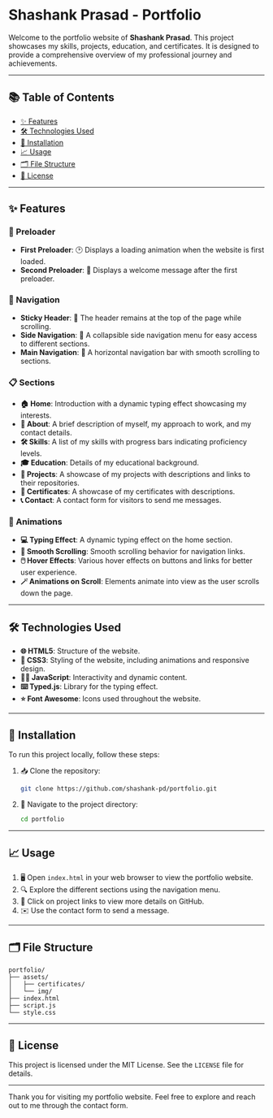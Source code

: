 # Shashank Prasad - Portfolio

Welcome to the portfolio website of **Shashank Prasad**. This project showcases my skills, projects, education, and certificates. It is designed to provide a comprehensive overview of my professional journey and achievements.

---

## 📚 Table of Contents
- [✨ Features](#-features)
- [🛠️ Technologies Used](#%EF%B8%8F-technologies-used)
- [🚀 Installation](#-installation)
- [📈 Usage](#-usage)
- [🗂️ File Structure](#%EF%B8%8F-file-structure)
- [📜 License](#-license)

---

## ✨ Features

### 🚦 Preloader
- **First Preloader**: 🕑 Displays a loading animation when the website is first loaded.
- **Second Preloader**: 💬 Displays a welcome message after the first preloader.

### 🧭 Navigation
- **Sticky Header**: 📌 The header remains at the top of the page while scrolling.
- **Side Navigation**: 📑 A collapsible side navigation menu for easy access to different sections.
- **Main Navigation**: 🧭 A horizontal navigation bar with smooth scrolling to sections.

### 📋 Sections
- **🏠 Home**: Introduction with a dynamic typing effect showcasing my interests.
- **👤 About**: A brief description of myself, my approach to work, and my contact details.
- **🛠️ Skills**: A list of my skills with progress bars indicating proficiency levels.
- **🎓 Education**: Details of my educational background.
- **🚧 Projects**: A showcase of my projects with descriptions and links to their repositories.
- **📜 Certificates**: A showcase of my certificates with descriptions.
- **📞 Contact**: A contact form for visitors to send me messages.

### 🎨 Animations
- **💻 Typing Effect**: A dynamic typing effect on the home section.
- **🧲 Smooth Scrolling**: Smooth scrolling behavior for navigation links.
- **🖱️ Hover Effects**: Various hover effects on buttons and links for better user experience.
- **🪄 Animations on Scroll**: Elements animate into view as the user scrolls down the page.

---

## 🛠️ Technologies Used

- **🌐 HTML5**: Structure of the website.
- **🎨 CSS3**: Styling of the website, including animations and responsive design.
- **🧑‍💻 JavaScript**: Interactivity and dynamic content.
- **⌨️ Typed.js**: Library for the typing effect.
- **⭐ Font Awesome**: Icons used throughout the website.

---

## 🚀 Installation

To run this project locally, follow these steps:

1. 📥 Clone the repository:
   ```sh
   git clone https://github.com/shashank-pd/portfolio.git
   ```
2. 📂 Navigate to the project directory:
   ```sh
   cd portfolio
   ```

---

## 📈 Usage

1. 🖥️ Open `index.html` in your web browser to view the portfolio website.
2. 🔍 Explore the different sections using the navigation menu.
3. 📂 Click on project links to view more details on GitHub.
4. ✉️ Use the contact form to send a message.

---

## 🗂️ File Structure

```
portfolio/
├── assets/
│   ├── certificates/
│   └── img/
├── index.html
├── script.js
└── style.css
```

---

## 📜 License

This project is licensed under the MIT License. See the `LICENSE` file for details.

---

Thank you for visiting my portfolio website. Feel free to explore and reach out to me through the contact form.
